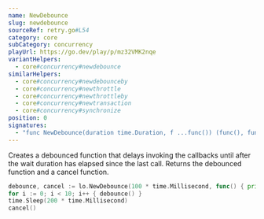 ```yaml
---
name: NewDebounce
slug: newdebounce
sourceRef: retry.go#L54
category: core
subCategory: concurrency
playUrl: https://go.dev/play/p/mz32VMK2nqe
variantHelpers:
  - core#concurrency#newdebounce
similarHelpers:
  - core#concurrency#newdebounceby
  - core#concurrency#newthrottle
  - core#concurrency#newthrottleby
  - core#concurrency#newtransaction
  - core#concurrency#synchronize
position: 0
signatures:
  - "func NewDebounce(duration time.Duration, f ...func()) (func(), func())"
---
```


Creates a debounced function that delays invoking the callbacks until after the wait duration has elapsed since the last call. Returns the debounced function and a cancel function.

```go
debounce, cancel := lo.NewDebounce(100 * time.Millisecond, func() { println("Called once after debounce!") })
for i := 0; i < 10; i++ { debounce() }
time.Sleep(200 * time.Millisecond)
cancel()
```


